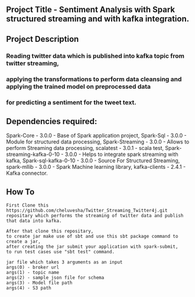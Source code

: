 ## Project Title - Sentiment Analysis with Spark structured streaming and with kafka integration.

## Project Description 

### Reading twitter data which is published into kafka topic from twitter streaming,
### applying the transformations to perform data cleansing and applying the trained model on preprocessed data
### for predicting a sentiment for the tweet text.

## Dependencies required:

Spark-Core - 3.0.0 - Base of Spark application project,
Spark-Sql - 3.0.0 - Module for structured data processing,
Spark-Streaming - 3.0.0 - Allows to perform Streaming data processing,
scalatest - 3.0.1 - scala test,
Spark-streaming-kafka-0-10 - 3.0.0 - Helps to integrate spark streaming with kafka,
Spark-sql-kafka-0-10 - 3.0.0 - Source For Structured Streaming,
spark-mllib - 3.0.0 -  Spark Machine learning library,
kafka-clients - 2.4.1 - Kafka connector.


## How To 

    First Clone this https://github.com/cheluvesha/Twitter_Streaming_Twitter4j.git
    repositary which performs the streaming of twitter data and publish that data into kafka.
    
    After that clone this repositary,
    to create jar make use of sbt and use this sbt package command to create a jar, 
    after creating the jar submit your application with spark-submit,
    to run test cases use "sbt test" command.
    
    jar file which takes 3 arguments as an input
    args(0) - broker url
    args(1) - topic name
    args(2) - sample json file for schema
    args(3) - Model file path
    args(4) - S3 path
    
     
